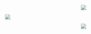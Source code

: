 <!--
### Hi there 👋


**MansiAyer/MansiAyer** is a ✨ _special_ ✨ repository because its `README.md` (this file) appears on your GitHub profile.

Here are some ideas to get you started:

- 🔭 I’m currently working on ...
- 🌱 I’m currently learning ...
- 👯 I’m looking to collaborate on ...
- 🤔 I’m looking for help with ...
- 💬 Ask me about ...
- 📫 How to reach me: ...
- 😄 Pronouns: ...
- ⚡ Fun fact: ...
-->

<div align="center"><span>  
   
  <img src="https://readme-jokes.vercel.app/api?bgColor=%23041a30&aColor=%2363B1FF&qColor=%232289F0&textColor=%232289F0&borderColor=%2372e7ff"> </img>
  
  </span></div>

<a href="https://youtu.be/Y8kMcf4kyIk"><img src="https://cdn130.picsart.com/337030419061211.png?type=webp&to=min&r=240"></img></a>

<div align="center"><img src="https://github-readme-stats.vercel.app/api?username=MansiAyer&theme=tokyonight"> </img></div>

